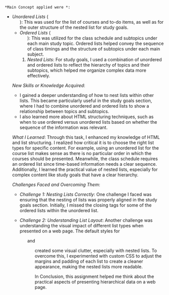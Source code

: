 

    *Main Concept applied were *:
   - *Unordered Lists* (<ul>): This was used for the list of courses and to-do items, as well as for the outer structure of the nested list for study goals.
   - *Ordered Lists* (<ol>): This was utilized for the class schedule and subtopics under each main study topic. Ordered lists helped convey the sequence of class timings and the structure of subtopics under each main subject.
   - *Nested Lists*: For study goals, I used a combination of unordered and ordered lists to reflect the hierarchy of topics and their subtopics, which helped me organize complex data more effectively.

 *New Skills or Knowledge Acquired*:
   - I gained a deeper understanding of how to nest lists within other lists. This became particularly useful in the study goals section, where I had to combine unordered and ordered lists to show a relationship between topics and subtopics.
   - I also learned more about HTML structuring techniques, such as when to use ordered versus unordered lists based on whether the sequence of the information was relevant.


 *What I Learned*:
   Through this task, I enhanced my knowledge of HTML and list structuring. I realized how critical it is to choose the right list types for specific content. For example, using an unordered list for the course list makes sense as there is no particular order in which the courses should be presented. Meanwhile, the class schedule requires an ordered list since time-based information needs a clear sequence. Additionally, I learned the practical value of nested lists, especially for complex content like study goals that have a clear hierarchy.

 *Challenges Faced and Overcoming Them*:
   - *Challenge 1: Nesting Lists Correctly*:
     One challenge I faced was ensuring that the nesting of lists was properly aligned in the study goals section. Initially, I missed the closing tags for some of the ordered lists within the unordered list.
   
   - *Challenge 2: Understanding List Layout*:
     Another challenge was understanding the visual impact of different list types when presented on a web page. The default styles for <ul> and <ol> created some visual clutter, especially with nested lists. To overcome this, I experimented with custom CSS to adjust the margins and padding of each list to create a cleaner appearance, making the nested lists more readable.

     In Conclusion, this assignment  helped me think about the practical aspects of presenting hierarchical data on a web page.
